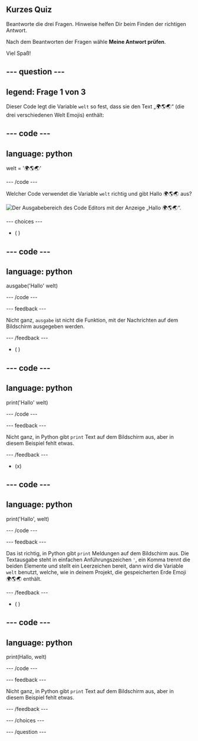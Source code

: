 ## Kurzes Quiz

Beantworte die drei Fragen. Hinweise helfen Dir beim Finden der richtigen Antwort.

Nach dem Beantworten der Fragen wähle **Meine Antwort prüfen**.

Viel Spaß!

--- question ---
---
legend: Frage 1 von 3
---

Dieser Code legt die Variable `welt` so fest, dass sie den Text „🌍🌎🌏“ (die drei verschiedenen Welt Emojis) enthält:

--- code ---
---
language: python
---

welt = '🌍🌎🌏'

--- /code ---

Welcher Code verwendet die Variable `welt` richtig und gibt Hallo 🌍🌎🌏 aus?

![Der Ausgabebereich des Code Editors mit der Anzeige „Hallo 🌍🌎🌏“.](images/quiz1.png)

--- choices ---

- ( )

--- code ---
---
language: python
---

ausgabe('Hallo' welt)

--- /code ---

 --- feedback ---

 Nicht ganz, `ausgabe` ist nicht die Funktion, mit der Nachrichten auf dem Bildschirm ausgegeben werden.

 --- /feedback ---


- ( )

--- code ---
---
language: python
---

print('Hallo' welt)

--- /code ---

 --- feedback ---

 Nicht ganz, in Python gibt `print` Text auf dem Bildschirm aus, aber in diesem Beispiel fehlt etwas.

 --- /feedback ---

- (x)

--- code ---
---
language: python
---

print('Hallo', welt)

--- /code ---

 --- feedback ---

 Das ist richtig, in Python gibt `print` Meldungen auf dem Bildschirm aus. Die Textausgabe steht in einfachen Anführungszeichen `'`, ein Komma trennt die beiden Elemente und stellt ein Leerzeichen bereit, dann wird die Variable `welt` benutzt, welche, wie in deinem Projekt, die gespeicherten Erde Emoji 🌍🌎🌏 enthält.

 --- /feedback ---

- ( )

--- code ---
---
language: python
---

print(Hallo, welt)

--- /code ---

 --- feedback ---

  Nicht ganz, in Python gibt `print` Text auf dem Bildschirm aus, aber in diesem Beispiel fehlt etwas.

 --- /feedback ---

--- /choices ---

--- /question ---
